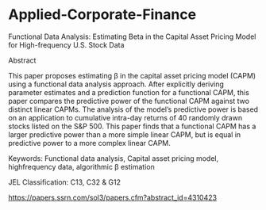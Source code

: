 # Applied-Corporate-Finance
Functional Data Analysis: Estimating Beta in the Capital Asset Pricing Model for High-frequency U.S. Stock Data

Abstract

This paper proposes estimating β in the capital asset pricing model (CAPM) using a functional data analysis approach. After explicitly deriving parameter estimates and a prediction function for a functional CAPM, this paper compares the predictive power of the functional CAPM against two distinct linear CAPMs. The analysis of the model’s predictive power is based on an application to cumulative intra-day returns of 40 randomly drawn stocks listed on the S&P 500. This paper finds that a functional CAPM has a larger predictive power than a more simple linear CAPM, but is equal in predictive power to a more complex linear CAPM.

Keywords: Functional data analysis, Capital asset pricing model, highfrequency data, algorithmic β estimation

JEL Classification: C13, C32 & G12


https://papers.ssrn.com/sol3/papers.cfm?abstract_id=4310423
